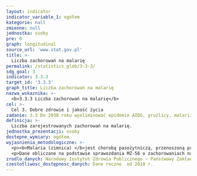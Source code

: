 ```yaml
---
layout: indicator
indicator_variable_1: ogółem
kategorie: null
zmienne: null
jednostka: osoby
pre: 0
graph: longitudinal
source_url: 'www.stat.gov.pl'
title: >-
  Liczba zachorowań na malarię
permalink: /statistics_glob/3-3-3/
sdg_goal: 3
indicator: 3.3.3
target_id: '3.3.3'
graph_title: Liczba zachorowań na malarię
nazwa_wskaznika: >-
  <b>3.3.3 Liczba zachorowań na malarię</b>
cel: >-
  Cel 3. Dobre zdrowie i jakość życia
zadanie: 3.3 Do 2030 roku wyeliminować epidemie AIDS, gruźlicy, malarii i zaniedbanych chorób tropikalnych oraz zwalczyć wirusowe zapalenie wątroby, choroby przenoszone przez wodę oraz inne choroby zakaźne.
definicja: >-
  Liczba zarejestrowanych zachorowań na malarię.
jednostka_prezentacji: osoby
dostepne_wymiary: ogółem
wyjasnienia_metodologiczne: >-
  <p><b>Malaria (zimnica) </b>jest chorobą pasożytniczą, przenoszoną przez komary. Choroba objawia się regularnymi nawrotami gorączki i dreszczy.</p>
  <p>Dane obliczane na podstawie sprawozdania MZ-56 o zachorowaniach na choroby zakaźne, zakażeniach i zatruciach. Według Międzynarodowej Statystycznej Klasyfikacji Chorób i Problemów Zdrowotnych ICD-10: jednostka chorobowa o symbolu B50.</p>
zrodlo_danych: Narodowy Instytut Zdrowia Publicznego – Państwowy Zakład Higieny
czestotliwosc_dostępnosc_danych: Dane roczne  od 2010 r.
---
```

